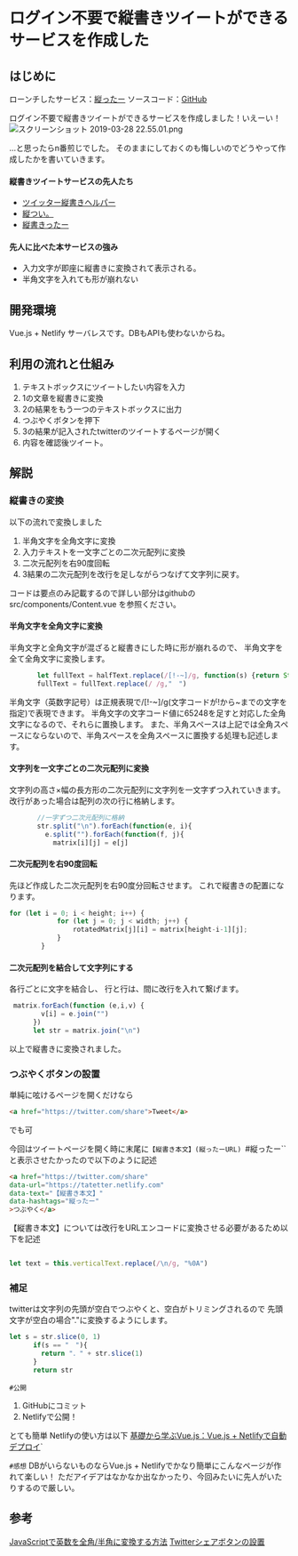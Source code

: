 # ログイン不要で縦書きツイートができるサービスを作成した
## はじめに
ローンチしたサービス：[縦ったー](https://tatetter.netlify.com)
ソースコード：[GitHub](https://github.com/iwatos/tatetter)

ログイン不要で縦書きツイートができるサービスを作成しました！いえーい！
![スクリーンショット 2019-03-28 22.55.01.png](https://qiita-image-store.s3.amazonaws.com/0/230281/7e7abd28-dd8b-7cbe-1a67-0d52d2af3cca.png)

...と思ったらn番煎じでした。
そのままにしておくのも悔しいのでどうやって作成したかを書いていきます。

#### 縦書きツイートサービスの先人たち
* [ツイッター縦書きヘルパー](https://tategaki.yanoshin.jp)
* [縦つい。](https://yubais.net/tools/tatetwi/)
* [縦書きったー](https://tategakitter.netlify.com)

#### 先人に比べた本サービスの強み
* 入力文字が即座に縦書きに変換されて表示される。
* 半角文字を入れても形が崩れない

## 開発環境
Vue.js + Netlify
サーバレスです。DBもAPIも使わないからね。

## 利用の流れと仕組み
1. テキストボックスにツイートしたい内容を入力
2. 1の文章を縦書きに変換
3. 2の結果をもう一つのテキストボックスに出力
4. つぶやくボタンを押下
5. 3の結果が記入されたtwitterのツイートするページが開く
6. 内容を確認後ツイート。

## 解説
### 縦書きの変換
以下の流れで変換しました
1. 半角文字を全角文字に変換
2. 入力テキストを一文字ごとの二次元配列に変換
3. 二次元配列を右90度回転
4. 3結果の二次元配列を改行を足しながらつなげて文字列に戻す。

コードは要点のみ記載するので詳しい部分はgithubの
src/components/Content.vue を参照ください。

#### 半角文字を全角文字に変換
半角文字と全角文字が混ざると縦書きにした時に形が崩れるので、
半角文字を全て全角文字に変換します。

```js
       let fullText = halfText.replace(/[!-~]/g, function(s) {return String.fromCharCode(s.charCodeAt(0) + 65248)})
       fullText = fullText.replace(/ /g,"　")
```

半角文字（英数字記号）は正規表現で/[!-~]/g(文字コードが!から~までの文字を指定)で表現できます。
半角文字の文字コード値に65248を足すと対応した全角文字になるので、それらに置換します。
また、半角スペースは上記では全角スペースにならないので、半角スペースを全角スペースに置換する処理も記述します。

#### 文字列を一文字ごとの二次元配列に変換
文字列の高さ×幅の長方形の二次元配列に文字列を一文字ずつ入れていきます。
改行があった場合は配列の次の行に格納します。

```js
       //一字ずつ二次元配列に格納  
       str.split("\n").forEach(function(e, i){
         e.split("").forEach(function(f, j){
           matrix[i][j] = e[j]
```

#### 二次元配列を右90度回転
先ほど作成した二次元配列を右90度分回転させます。
これで縦書きの配置になります。

```js
for (let i = 0; i < height; i++) {
            for (let j = 0; j < width; j++) {                
                rotatedMatrix[j][i] = matrix[height-i-1][j];
            }
        }
```

#### 二次元配列を結合して文字列にする
各行ごとに文字を結合し、
行と行は、間に改行を入れて繋げます。

```js
 matrix.forEach(function (e,i,v) {
        v[i] = e.join("")
      })
      let str = matrix.join("\n")
```

以上で縦書きに変換されました。

### つぶやくボタンの設置
単純に呟けるページを開くだけなら

```html
<a href="https://twitter.com/share">Tweet</a>
```
でも可

今回はツイートページを開く時に末尾に`【縦書き本文】(縦ったーURL) `#縦ったー`` と表示させたかったので以下のように記述

```html
<a href="https://twitter.com/share" 
data-url="https://tatetter.netlify.com" 
data-text="【縦書き本文】"
data-hashtags="縦ったー"
>つぶやく</a> 
```
【縦書き本文】については改行をURLエンコードに変換させる必要があるため以下を記述

```js

let text = this.verticalText.replace(/\n/g, "%0A")
```
### 補足
twitterは文字列の先頭が空白でつぶやくと、空白がトリミングされるので
先頭文字が空白の場合"."に変換するようにします。

```js
let s = str.slice(0, 1)
      if(s == "　"){
        return "．" + str.slice(1) 
      }
      return str
```

`#公開`
1. GitHubにコミット
2. Netlifyで公開！

とても簡単
Netlifyの使い方は以下
[基礎から学ぶVue.js：Vue.js + Netlifyで自動デプロイ](https://cr-vue.mio3io.com/tutorials/netlify.html`#ビルド設定)`

`#感想`
DBがいらないものならVue.js + Netlifyでかなり簡単にこんなページが作れて楽しい！
ただアイデアはなかなか出なかったり、今回みたいに先人がいたりするので厳しい。

## 参考
[JavaScriptで英数を全角/半角に変換する方法](https://qiita.com/yamikoo@github/items/5dbcc77b267a549bdbae)
[Twitterシェアボタンの設置](https://qiita.com/dora_____emon/items/4230d28086c5913622bd)
